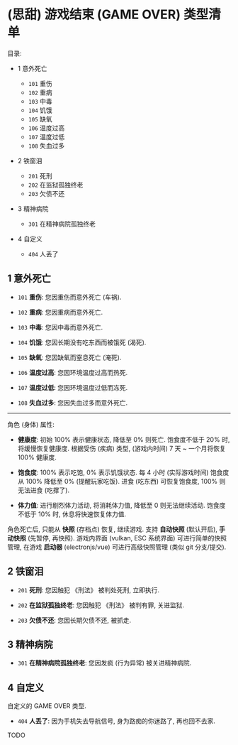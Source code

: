 # (思甜) 游戏结束 (GAME OVER) 类型清单

目录:

- 1 意外死亡

  - `101` 重伤
  - `102` 重病
  - `103` 中毒
  - `104` 饥饿
  - `105` 缺氧
  - `106` 温度过高
  - `107` 温度过低
  - `108` 失血过多

- 2 铁窗泪

  - `201` 死刑
  - `202` 在监狱孤独终老
  - `203` 欠债不还

- 3 精神病院

  - `301` 在精神病院孤独终老

- 4 自定义

  - `404` 人丢了

## 1 意外死亡

- `101` **重伤**: 您因重伤而意外死亡 (车祸).

- `102` **重病**: 您因重病而意外死亡.

- `103` **中毒**: 您因中毒而意外死亡.

- `104` **饥饿**: 您因长期没有吃东西而被饿死 (渴死).

- `105` **缺氧**: 您因缺氧而窒息死亡 (淹死).

- `106` **温度过高**: 您因环境温度过高而热死.

- `107` **温度过低**: 您因环境温度过低而冻死.

- `108` **失血过多**: 您因失血过多而意外死亡.

---

角色 (身体) 属性:

- **健康度**: 初始 100% 表示健康状态, 降低至 0% 则死亡. 饱食度不低于 20% 时,
  将缓慢恢复健康度. 根据受伤 (疾病) 类型, (游戏内时间) 7 天 ~ 一个月将恢复 100%
  健康度.

- **饱食度**: 100% 表示吃饱, 0% 表示饥饿状态. 每 4 小时 (实际游戏时间) 饱食度从
  100% 降低至 0% (提醒玩家吃饭). 进食 (吃东西) 可恢复饱食度, 100% 则无法进食
  (吃撑了).

- **体力值**: 进行剧烈体力活动, 将消耗体力值, 降低至 0 则无法继续活动.
  饱食度不低于 10% 时, 休息将快速恢复体力值.

角色死亡后, 只能从 **快照** (存档点) 恢复, 继续游戏. 支持 **自动快照**
(默认开启), **手动快照** (先暂停, 再快照). 游戏内界面 (vulkan, ESC 系统界面)
可进行简单的快照管理, 在游戏 **启动器** (electronjs/vue) 可进行高级快照管理
(类似 git 分支/提交).

## 2 铁窗泪

- `201` **死刑**: 您因触犯 《刑法》 被判处死刑, 立即执行.

- `202` **在监狱孤独终老**: 您因触犯 《刑法》 被判有罪, 关进监狱.

- `203` **欠债不还**: 您因长期欠债不还, 被抓走.

## 3 精神病院

- `301` **在精神病院孤独终老**: 您因发疯 (行为异常) 被关进精神病院.

## 4 自定义

自定义的 GAME OVER 类型.

- `404` **人丢了**: 因为手机失去导航信号, 身为路痴的你迷路了, 再也回不去家.

TODO
